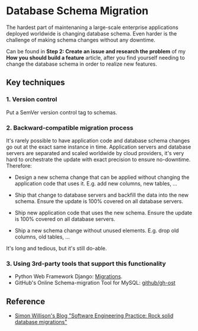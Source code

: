 # Database Schema Migration

<!-- tl;dr starts -->

The hardest part of maintenaning a large-scale enterprise applications deployed worldwide is changing database schema. Even harder is the challenge of making schema changes without any downtime.

<!-- tl;dr ends -->

Can be found in **Step 2: Create an issue and research the problem** of my **How you should build a feature** article, after you find yourself needing to change the database schema in order to realize new features.

## Key techniques

### 1. Version control

Put a SemVer version control tag to schemas.

### 2. Backward-compatible migration process

It's rarely possible to have application code and database schema changes go out at the exact same instance in time. Application servers and database servers are separated and scaled worldwide by cloud providers, it's very hard to orchestrate the update with exact precision to ensure no-downtime. Therefore:

- Design a new schema change that can be applied without changing the application code that uses it. E.g. add new columns, new tables, ...

- Ship that change to database servers and backfill the data into the new schema. Ensure the update is 100% covered on all database servers.

- Ship new application code that uses the new schema. Ensure the update is 100% covered on all database servers.

- Ship a new schema change without unused elements. E.g. drop old columns, old tables, ...

It's long and tedious, but it's still do-able.

### 3. Using 3rd-party tools that support this functionality

- Python Web Framework Django: [Migrations](https://docs.djangoproject.com/en/4.1/topics/migrations/).
- GitHub's Online Schema-migration Tool for MySQL: [github/gh-ost](https://github.com/github/gh-ost)

## Reference

- [Simon Willison's Blog "Software Engineering Practice: Rock solid database migrations"](https://simonwillison.net/2022/Oct/1/software-engineering-practices/#rock-solid-migrations/)
